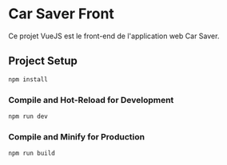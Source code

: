 # Car Saver Front

Ce projet VueJS est le front-end de l'application web Car Saver.

## Project Setup

```sh
npm install
```

### Compile and Hot-Reload for Development

```sh
npm run dev
```

### Compile and Minify for Production

```sh
npm run build
```
